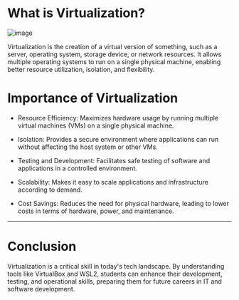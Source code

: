 # What is Virtualization?
![image](https://github.com/user-attachments/assets/66c92d6b-6f2e-40ec-abe2-29d58b6dbfac)

Virtualization is the creation of a virtual version of something, such as a server, operating system, storage device, or network resources. It allows multiple operating systems to run on a single physical machine, enabling better resource utilization, isolation, and flexibility.

# Importance of Virtualization

* Resource Efficiency: Maximizes hardware usage by running multiple virtual machines (VMs) on a single physical machine.

* Isolation: Provides a secure environment where applications can run without affecting the host system or other VMs.

* Testing and Development: Facilitates safe testing of software and applications in a controlled environment.

* Scalability: Makes it easy to scale applications and infrastructure according to demand.

* Cost Savings: Reduces the need for physical hardware, leading to lower costs in terms of hardware, power, and maintenance.

***

# Conclusion
Virtualization is a critical skill in today's tech landscape. By understanding tools like VirtualBox and WSL2, students can enhance their development, testing, and operational skills, preparing them for future careers in IT and software development.
